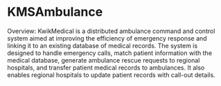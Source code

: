 # KMSAmbulance

Overview:
KwikMedical is a distributed ambulance command and control system aimed at improving the efficiency of emergency response and linking it to an existing database of medical records. The system is designed to handle emergency calls, match patient information with the medical database, generate ambulance rescue requests to regional hospitals, and transfer patient medical records to ambulances. It also enables regional hospitals to update patient records with call-out details.
